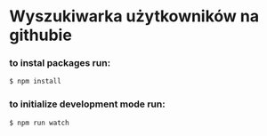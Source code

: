 # Wyszukiwarka użytkowników na githubie

### to instal packages run:
```sh
$ npm install
```

### to initialize development mode run:
```sh
$ npm run watch
```
